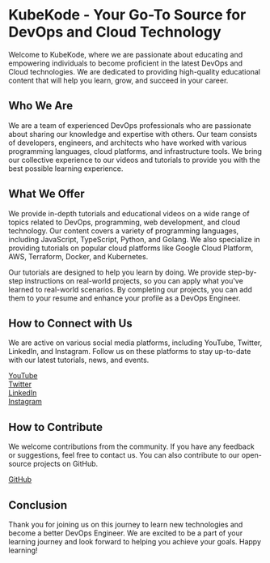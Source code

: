 # KubeKode - Your Go-To Source for DevOps and Cloud Technology
Welcome to KubeKode, where we are passionate about educating and empowering individuals to become proficient in the latest DevOps and Cloud technologies. We are dedicated to providing high-quality educational content that will help you learn, grow, and succeed in your career.

## Who We Are
We are a team of experienced DevOps professionals who are passionate about sharing our knowledge and expertise with others. Our team consists of developers, engineers, and architects who have worked with various programming languages, cloud platforms, and infrastructure tools. We bring our collective experience to our videos and tutorials to provide you with the best possible learning experience.

## What We Offer
We provide in-depth tutorials and educational videos on a wide range of topics related to DevOps, programming, web development, and cloud technology. Our content covers a variety of programming languages, including JavaScript, TypeScript, Python, and Golang. We also specialize in providing tutorials on popular cloud platforms like Google Cloud Platform, AWS, Terraform, Docker, and Kubernetes.

Our tutorials are designed to help you learn by doing. We provide step-by-step instructions on real-world projects, so you can apply what you've learned to real-world scenarios. By completing our projects, you can add them to your resume and enhance your profile as a DevOps Engineer.

## How to Connect with Us
We are active on various social media platforms, including YouTube, Twitter, LinkedIn, and Instagram. Follow us on these platforms to stay up-to-date with our latest tutorials, news, and events.

[YouTube](https://www.youtube.com/@kubekode) <br>
[Twitter](https://twitter.com/kubekode_org) <br>
[LinkedIn](https://www.linkedin.com/company/kubekode/) <br>
[Instagram](https://www.instagram.com/kubekode/) <br>
## How to Contribute
We welcome contributions from the community. If you have any feedback or suggestions, feel free to contact us. You can also contribute to our open-source projects on GitHub.

[GitHub](https://github.com/kubekode)

## Conclusion
Thank you for joining us on this journey to learn new technologies and become a better DevOps Engineer. We are excited to be a part of your learning journey and look forward to helping you achieve your goals. Happy learning!